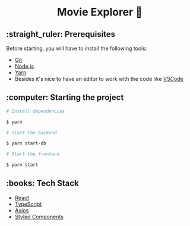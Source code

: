 <h1 align="center">
    Movie Explorer 🍿
</h1>

<h2 id="pre-requisitos">:straight_ruler: Prerequisites</h3>

Before starting, you will have to install the following tools:

- [Git](https://git-scm.com)
- [Node.js](https://nodejs.org/en/)
- [Yarn](https://yarnpkg.com/)
- Besides it's nice to have an editor to work with the code like [VSCode](https://code.visualstudio.com/)

<h2 id="rodando">:computer: Starting the project</h3>

```bash
# Install dependencias

$ yarn

# Start the backend

$ yarn start-db

# Start the frontend

$ yarn start
```
<h2>:books: Tech Stack</h2>

- [React](https://reactjs.org/)
- [TypeScript](https://www.typescriptlang.org/)
- [Axios](https://axios-http.com)
- [Styled Components](https://styled-components.com/)
